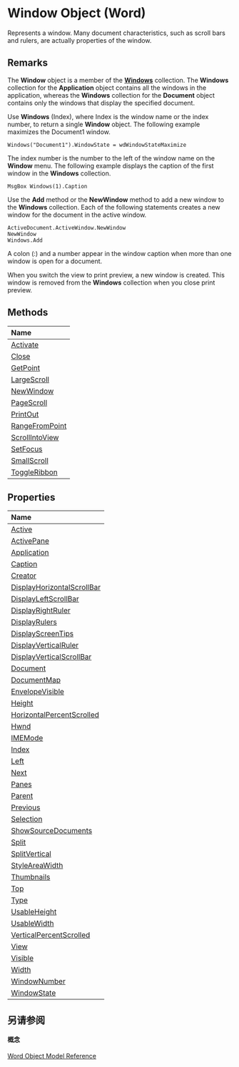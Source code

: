 
# Window Object (Word)

Represents a window. Many document characteristics, such as scroll bars and rulers, are actually properties of the window.


## Remarks

The  **Window** object is a member of the **[Windows](377b493b-e73c-0132-869c-3876c3beaef7.md)** collection. The **Windows** collection for the **Application** object contains all the windows in the application, whereas the **Windows** collection for the **Document** object contains only the windows that display the specified document.

Use  **Windows** (Index), where Index is the window name or the index number, to return a single **Window** object. The following example maximizes the Document1 window.




```
Windows("Document1").WindowState = wdWindowStateMaximize
```

The index number is the number to the left of the window name on the  **Window** menu. The following example displays the caption of the first window in the **Windows** collection.




```
MsgBox Windows(1).Caption
```

Use the  **Add** method or the **NewWindow** method to add a new window to the **Windows** collection. Each of the following statements creates a new window for the document in the active window.




```
ActiveDocument.ActiveWindow.NewWindow 
NewWindow 
Windows.Add
```

A colon (:) and a number appear in the window caption when more than one window is open for a document.

When you switch the view to print preview, a new window is created. This window is removed from the  **Windows** collection when you close print preview.


## Methods



|**Name**|
|:-----|
|[Activate](d068e7a1-edb8-b244-a315-be1f92471f4c.md)|
|[Close](125fb97f-cfb0-988e-6405-56ddce68b779.md)|
|[GetPoint](b0f2b558-0dfc-96f8-5177-3771f6fbb69b.md)|
|[LargeScroll](380be0f2-dccf-7382-8fde-631ace1c5fee.md)|
|[NewWindow](f0a1b56a-2e6e-9849-24a2-2078424aa30a.md)|
|[PageScroll](e3287c43-b759-e72f-5dd5-ec7f1af2bebc.md)|
|[PrintOut](63ea2dd2-5b3c-1239-16ce-1b4980cde3d3.md)|
|[RangeFromPoint](27c6ed94-0b47-3e0d-701f-09e72b115910.md)|
|[ScrollIntoView](b16afab5-8645-dfd6-2b4b-8924fe49916a.md)|
|[SetFocus](d6cf90ff-b62e-340d-140b-7d546d1f85a3.md)|
|[SmallScroll](36801d40-0a24-69aa-7641-40f90132556b.md)|
|[ToggleRibbon](9ca5a0e4-277a-a997-2de8-439087d49751.md)|

## Properties



|**Name**|
|:-----|
|[Active](8413477e-aee6-43c6-34e1-267a59718da3.md)|
|[ActivePane](8491d406-5444-2d11-da29-8de575a0e066.md)|
|[Application](6173ce61-18bb-ebef-e131-a9b5e365a261.md)|
|[Caption](8d8df29a-7d32-65c8-a714-a356d06b0969.md)|
|[Creator](d98d64b2-4d7d-c08f-0f9b-6af806a02f8a.md)|
|[DisplayHorizontalScrollBar](c52d2cc8-d7ce-0b95-e97c-e41e449e4be6.md)|
|[DisplayLeftScrollBar](4f9be094-144c-cb4a-20e8-b3dc550a6bd0.md)|
|[DisplayRightRuler](a587b652-5ba6-564d-4a8e-d78649bd716d.md)|
|[DisplayRulers](4e1f2dd1-641b-4fe7-c801-febba26372ec.md)|
|[DisplayScreenTips](fc90fe70-ed5d-b02c-63fd-59696ed70465.md)|
|[DisplayVerticalRuler](a529b86a-80a1-0ee3-821c-f11bcdb2a9ca.md)|
|[DisplayVerticalScrollBar](bac2fcd6-d9b9-e922-b4ac-c891de68f6f3.md)|
|[Document](a1eda09e-9c5b-548a-23d0-27cbda9e0dcd.md)|
|[DocumentMap](e7f084f8-303b-d710-00fc-522eab6e3814.md)|
|[EnvelopeVisible](d04d6714-ba32-39cc-4853-e9ac6696e718.md)|
|[Height](9b96ac83-57cc-4cb2-768b-2b5012c49bbc.md)|
|[HorizontalPercentScrolled](18b61708-eb2d-41e0-5b42-9ceb825867e1.md)|
|[Hwnd](b1bb3f71-969b-cf24-5536-49aa433e979b.md)|
|[IMEMode](1f8fea5d-d602-9c82-a54d-c10620046466.md)|
|[Index](470c660a-08cb-b018-21b0-b5506419379b.md)|
|[Left](915fe24c-084b-f7f0-46ad-a69c186cf737.md)|
|[Next](28587dfe-dd49-88b7-0261-b4e42a12eeac.md)|
|[Panes](d75cc2ab-940f-9e2b-81d5-bbbfdb0f4c6c.md)|
|[Parent](d63e408f-3201-e504-d365-0681c157b61e.md)|
|[Previous](5eeca0db-eef9-88b7-4dac-abec4797b7a7.md)|
|[Selection](0e6812cd-8b8a-edaf-cf72-cf899c50f92a.md)|
|[ShowSourceDocuments](693cebe8-ec07-15aa-896a-e4cc7f7e0aad.md)|
|[Split](97631d2f-577f-1a19-18e9-ae0ba92da054.md)|
|[SplitVertical](db04a1d5-0f5a-d17c-6a47-1da6b0e7f124.md)|
|[StyleAreaWidth](2256deb8-1682-3c09-ac64-0557185c3d39.md)|
|[Thumbnails](2979b109-e2e6-34de-539b-53c46b0d0c55.md)|
|[Top](302d1ae6-e030-237a-f9f2-87b642e8914f.md)|
|[Type](6bf9c560-09f1-7d39-cf75-8610eae6a60b.md)|
|[UsableHeight](7b6458ba-41fa-d742-74e7-a606eb862a70.md)|
|[UsableWidth](48e8ef1a-2af2-2a3e-b879-861d6bd73af3.md)|
|[VerticalPercentScrolled](008d46d1-667a-9f32-1f8c-cb18ccde8a2f.md)|
|[View](d012af14-e1cc-b13e-e1d1-48ea53ba0f0a.md)|
|[Visible](749c01fa-715d-c6f3-5847-035ce01f0219.md)|
|[Width](10f2911d-a575-7a67-8fe0-1467b916fa74.md)|
|[WindowNumber](9fe66956-664f-083e-62fe-7c2919619615.md)|
|[WindowState](0be17839-28d5-6ba7-5f66-02504a4aa604.md)|

## 另请参阅


#### 概念


[Word Object Model Reference](be452561-b436-bb9b-6f94-3faa9a74a6fd.md)